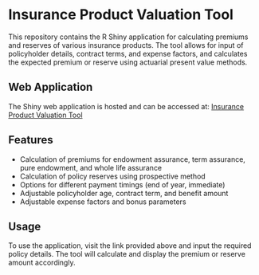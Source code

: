 # Insurance Product Valuation Tool

This repository contains the R Shiny application for calculating premiums and reserves of various insurance products. The tool allows for input of policyholder details, contract terms, and expense factors, and calculates the expected premium or reserve using actuarial present value methods.

## Web Application

The Shiny web application is hosted and can be accessed at:
[Insurance Product Valuation Tool](https://9ckwl1-zachary-bushby.shinyapps.io/Assignment/)

## Features

- Calculation of premiums for endowment assurance, term assurance, pure endowment, and whole life assurance
- Calculation of policy reserves using prospective method
- Options for different payment timings (end of year, immediate)
- Adjustable policyholder age, contract term, and benefit amount
- Adjustable expense factors and bonus parameters

## Usage

To use the application, visit the link provided above and input the required policy details. The tool will calculate and display the premium or reserve amount accordingly.


